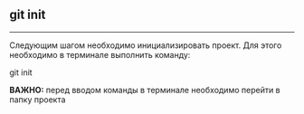 ## git init
---
Следующим шагом необходимо инициализировать проект. Для этого необходимо в терминале выполнить команду:


git init

**ВАЖНО:** перед вводом команды в терминале необходимо перейти в папку проекта